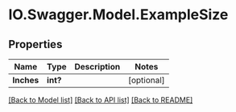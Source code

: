 # IO.Swagger.Model.ExampleSize
## Properties

Name | Type | Description | Notes
------------ | ------------- | ------------- | -------------
**Inches** | **int?** |  | [optional] 

[[Back to Model list]](../README.md#documentation-for-models) [[Back to API list]](../README.md#documentation-for-api-endpoints) [[Back to README]](../README.md)

